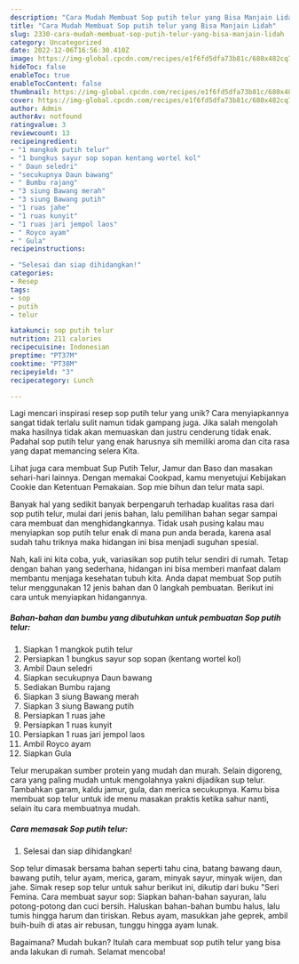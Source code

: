 ```yaml
---
description: "Cara Mudah Membuat Sop putih telur yang Bisa Manjain Lidah"
title: "Cara Mudah Membuat Sop putih telur yang Bisa Manjain Lidah"
slug: 2330-cara-mudah-membuat-sop-putih-telur-yang-bisa-manjain-lidah
category: Uncategorized
date: 2022-12-06T16:56:30.410Z
image: https://img-global.cpcdn.com/recipes/e1f6fd5dfa73b81c/680x482cq70/sop-putih-telur-foto-resep-utama.jpg
hideToc: false
enableToc: true
enableTocContent: false
thumbnail: https://img-global.cpcdn.com/recipes/e1f6fd5dfa73b81c/680x482cq70/sop-putih-telur-foto-resep-utama.jpg
cover: https://img-global.cpcdn.com/recipes/e1f6fd5dfa73b81c/680x482cq70/sop-putih-telur-foto-resep-utama.jpg
author: Admin
authorAv: notfound
ratingvalue: 3
reviewcount: 13
recipeingredient:
- "1 mangkok putih telur"
- "1 bungkus sayur sop sopan kentang wortel kol"
- " Daun seledri"
- "secukupnya Daun bawang"
- " Bumbu rajang"
- "3 siung Bawang merah"
- "3 siung Bawang putih"
- "1 ruas jahe"
- "1 ruas kunyit"
- "1 ruas jari jempol laos"
- " Royco ayam"
- " Gula"
recipeinstructions:

- "Selesai dan siap dihidangkan!"
categories:
- Resep
tags:
- sop
- putih
- telur

katakunci: sop putih telur 
nutrition: 211 calories
recipecuisine: Indonesian
preptime: "PT37M"
cooktime: "PT38M"
recipeyield: "3"
recipecategory: Lunch

---
```





Lagi mencari inspirasi resep sop putih telur yang unik? Cara menyiapkannya sangat tidak terlalu sulit namun tidak gampang juga. Jika salah mengolah maka hasilnya tidak akan memuaskan dan justru cenderung tidak enak. Padahal sop putih telur yang enak harusnya sih memiliki aroma dan cita rasa yang dapat memancing selera Kita.





Lihat juga cara membuat Sup Putih Telur, Jamur dan Baso dan masakan sehari-hari lainnya. Dengan memakai Cookpad, kamu menyetujui Kebijakan Cookie dan Ketentuan Pemakaian. Sop mie bihun dan telur mata sapi.

Banyak hal yang sedikit banyak berpengaruh terhadap kualitas rasa dari sop putih telur, mulai dari jenis bahan, lalu pemilihan bahan segar sampai cara membuat dan menghidangkannya. Tidak usah pusing kalau mau menyiapkan sop putih telur enak di mana pun anda berada, karena asal sudah tahu triknya maka hidangan ini bisa menjadi suguhan spesial.






Nah, kali ini kita coba, yuk, variasikan sop putih telur sendiri di rumah. Tetap dengan bahan yang sederhana, hidangan ini bisa memberi manfaat dalam membantu menjaga kesehatan tubuh kita. Anda dapat membuat Sop putih telur menggunakan 12 jenis bahan dan 0 langkah pembuatan. Berikut ini cara untuk menyiapkan hidangannya.

<!--inarticleads1-->

##### Bahan-bahan dan bumbu yang dibutuhkan untuk pembuatan Sop putih telur:

1. Siapkan 1 mangkok putih telur
1. Persiapkan 1 bungkus sayur sop sopan (kentang wortel kol)
1. Ambil  Daun seledri
1. Siapkan secukupnya Daun bawang
1. Sediakan  Bumbu rajang
1. Siapkan 3 siung Bawang merah
1. Siapkan 3 siung Bawang putih
1. Persiapkan 1 ruas jahe
1. Persiapkan 1 ruas kunyit
1. Persiapkan 1 ruas jari jempol laos
1. Ambil  Royco ayam
1. Siapkan  Gula


Telur merupakan sumber protein yang mudah dan murah. Selain digoreng, cara yang paling mudah untuk mengolahnya yakni dijadikan sup telur. Tambahkan garam, kaldu jamur, gula, dan merica secukupnya. Kamu bisa membuat sop telur untuk ide menu masakan praktis ketika sahur nanti, selain itu cara membuatnya mudah. 

<!--inarticleads2-->

##### Cara memasak Sop putih telur:


1. Selesai dan siap dihidangkan!

Sop telur dimasak bersama bahan seperti tahu cina, batang bawang daun, bawang putih, telur ayam, merica, garam, minyak sayur, minyak wijen, dan jahe. Simak resep sop telur untuk sahur berikut ini, dikutip dari buku &#34;Seri Femina. Cara membuat sayur sop: Siapkan bahan-bahan sayuran, lalu potong-potong dan cuci bersih. Haluskan bahan-bahan bumbu halus, lalu tumis hingga harum dan tiriskan. Rebus ayam, masukkan jahe geprek, ambil buih-buih di atas air rebusan, tunggu hingga ayam lunak. 

Bagaimana? Mudah bukan? Itulah cara membuat sop putih telur yang bisa anda lakukan di rumah. Selamat mencoba!

